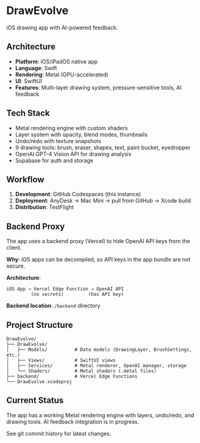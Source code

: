# DrawEvolve

iOS drawing app with AI-powered feedback.

## Architecture

- **Platform**: iOS/iPadOS native app
- **Language**: Swift
- **Rendering**: Metal (GPU-accelerated)
- **UI**: SwiftUI
- **Features**: Multi-layer drawing system, pressure-sensitive tools, AI feedback

## Tech Stack

- Metal rendering engine with custom shaders
- Layer system with opacity, blend modes, thumbnails
- Undo/redo with texture snapshots
- 9 drawing tools: brush, eraser, shapes, text, paint bucket, eyedropper
- OpenAI GPT-4 Vision API for drawing analysis
- Supabase for auth and storage

## Workflow

1. **Development**: GitHub Codespaces (this instance)
2. **Deployment**: AnyDesk → Mac Mini → pull from GitHub → Xcode build
3. **Distribution**: TestFlight

## Backend Proxy

The app uses a backend proxy (Vercel) to hide OpenAI API keys from the client.

**Why**: iOS apps can be decompiled, so API keys in the app bundle are not secure.

**Architecture**:
```
iOS App → Vercel Edge Function → OpenAI API
         (no secrets)         (has API key)
```

**Backend location**: `/backend` directory

## Project Structure

```
DrawEvolve/
├── DrawEvolve/
│   ├── Models/          # Data models (DrawingLayer, BrushSettings, etc.)
│   ├── Views/           # SwiftUI views
│   ├── Services/        # Metal renderer, OpenAI manager, storage
│   └── Shaders/         # Metal shaders (.metal files)
├── backend/             # Vercel Edge Functions
└── DrawEvolve.xcodeproj
```

## Current Status

The app has a working Metal rendering engine with layers, undo/redo, and drawing tools. AI feedback integration is in progress.

See git commit history for latest changes.
